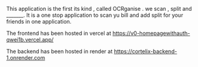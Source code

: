 This application is the first its kind , called OCRganise . we scan , split and _______. It is a one stop application to scan yu bill and add split for your friends in one application.

The frontend has been hosted in vercel at https://v0-homepagewithauth-qwei1b.vercel.app/

The backend has been hosted in render at https://cortelix-backend-1.onrender.com

